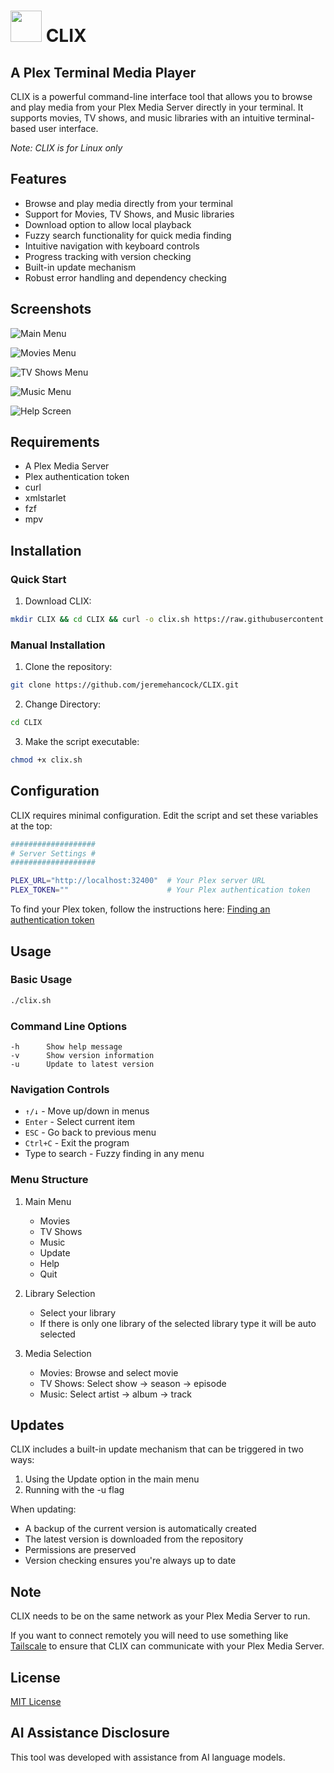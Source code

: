 <h1><img src="https://raw.githubusercontent.com/jeremehancock/CLIX/main/icons/clix-icon.png" height="50" /> CLIX</h1>

## A Plex Terminal Media Player

CLIX is a powerful command-line interface tool that allows you to browse and play media from your Plex Media Server directly in your terminal. It supports movies, TV shows, and music libraries with an intuitive terminal-based user interface.

*Note: CLIX is for Linux only*

## Features

- Browse and play media directly from your terminal
- Support for Movies, TV Shows, and Music libraries
- Download option to allow local playback
- Fuzzy search functionality for quick media finding
- Intuitive navigation with keyboard controls
- Progress tracking with version checking
- Built-in update mechanism
- Robust error handling and dependency checking

## Screenshots

![Main Menu](https://raw.githubusercontent.com/jeremehancock/CLIX/main/screenshots/main.png "Main Menu")

![Movies Menu](https://raw.githubusercontent.com/jeremehancock/CLIX/main/screenshots/movies.png "Movies Menu")

![TV Shows Menu](https://raw.githubusercontent.com/jeremehancock/CLIX/main/screenshots/tv.png "TV Shows Menu")

![Music Menu](https://raw.githubusercontent.com/jeremehancock/CLIX/main/screenshots/music.png "Music Menu")

![Help Screen](https://raw.githubusercontent.com/jeremehancock/CLIX/main/screenshots/help.png "Help Screen")

## Requirements

- A Plex Media Server
- Plex authentication token
- curl
- xmlstarlet
- fzf
- mpv

## Installation

### Quick Start

1. Download CLIX:
```bash
mkdir CLIX && cd CLIX && curl -o clix.sh https://raw.githubusercontent.com/jeremehancock/CLIX/main/clix.sh && chmod +x clix.sh && ./clix.sh
```

### Manual Installation

1. Clone the repository:
```bash
git clone https://github.com/jeremehancock/CLIX.git
```

2. Change Directory:
```bash
cd CLIX
```

3. Make the script executable:
```bash
chmod +x clix.sh
```

## Configuration

CLIX requires minimal configuration. Edit the script and set these variables at the top:

```bash
###################
# Server Settings #
###################

PLEX_URL="http://localhost:32400"  # Your Plex server URL
PLEX_TOKEN=""                      # Your Plex authentication token
```

To find your Plex token, follow the instructions here: [Finding an authentication token](https://support.plex.tv/articles/204059436-finding-an-authentication-token-x-plex-token/)

## Usage

### Basic Usage

```bash
./clix.sh
```

### Command Line Options

```
-h		Show help message
-v		Show version information
-u		Update to latest version
```

### Navigation Controls

- `↑/↓` - Move up/down in menus
- `Enter` - Select current item
- `ESC` - Go back to previous menu
- `Ctrl+C` - Exit the program
- Type to search - Fuzzy finding in any menu

### Menu Structure

1. Main Menu
   - Movies
   - TV Shows
   - Music
   - Update
   - Help
   - Quit

2. Library Selection
   - Select your library
   - If there is only one library of the selected library type it will be auto selected

3. Media Selection
   - Movies: Browse and select movie
   - TV Shows: Select show → season → episode
   - Music: Select artist → album → track

## Updates

CLIX includes a built-in update mechanism that can be triggered in two ways:
1. Using the Update option in the main menu
2. Running with the -u flag

When updating:
- A backup of the current version is automatically created
- The latest version is downloaded from the repository
- Permissions are preserved
- Version checking ensures you're always up to date

## Note

CLIX needs to be on the same network as your Plex Media Server to run. 

If you want to connect remotely you will need to use something like [Tailscale](https://tailscale.com) to ensure that CLIX can communicate with your Plex Media Server.

## License

[MIT License](LICENSE)

## AI Assistance Disclosure

This tool was developed with assistance from AI language models.